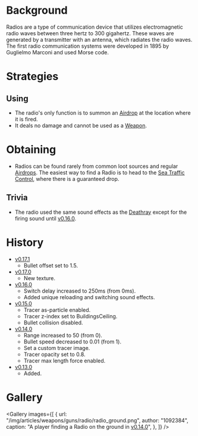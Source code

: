 <Stub />

# Background

Radios are a type of communication device that utilizes electromagnetic radio waves between three hertz to 300 gigahertz. These waves are generated by a transmitter with an antenna, which radiates the radio waves. The first radio communication systems were developed in 1895 by Guglielmo Marconi and used Morse code.

# Strategies

## Using

- The radio's only function is to summon an [Airdrop](/obstacles/airdrop_crate) at the location where it is fired.
- It deals no damage and cannot be used as a [Weapon](/weapons).

# Obtaining
- Radios can be found rarely from common loot sources and regular [Airdrops](/obstacles/airdrop_crate). The easiest way to find a Radio is to head to the [Sea Traffic Control](/buildings/sea_traffic_control), where there is a guaranteed drop.

## Trivia
- The radio used the same sound effects as the [Deathray](/weapons/guns/death_ray) except for the firing sound until [v0.16.0](https://github.com/HasangerGames/suroi/releases/tag/v0.16.0).

# History
- [v0.17.1](https://github.com/HasangerGames/suroi/releases/tag/v0.17.1)
  - Bullet offset set to 1.5.
- [v0.17.0](https://github.com/HasangerGames/suroi/releases/tag/v0.17.0)
  - New texture.
- [v0.16.0](https://github.com/HasangerGames/suroi/releases/tag/v0.16.0)
  - Switch delay increased to 250ms (from 0ms).
  - Added unique reloading and switching sound effects.
- [v0.15.0](https://github.com/HasangerGames/suroi/releases/tag/v0.15.0)
  - Tracer as-particle enabled.
  - Tracer z-index set to BuildingsCeiling.
  - Bullet collision disabled.
- [v0.14.0](https://github.com/HasangerGames/suroi/releases/tag/v0.14.0)
  - Range increased to 50 (from 0).
  - Bullet speed decreased to 0.01 (from 1).
  - Set a custom tracer image.
  - Tracer opacity set to 0.8.
  - Tracer max length force enabled.
- [v0.13.0](https://github.com/HasangerGames/suroi/releases/tag/v0.13.0)
  - Added.

# Gallery

<Gallery
  images={[
    {
      url: "/img/articles/weapons/guns/radio/radio_ground.png",
      author: "1092384",
      caption: "A player finding a Radio on the ground in [v0.14.0](https://github.com/HasangerGames/suroi/releases/tag/v0.14.0)",
    },
  ]}
/>
